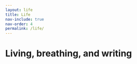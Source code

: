 ```yaml
---
layout: life
title: Life
nav-include: true
nav-order: 4
permalink: /life/
---
```


# Living, breathing, and writing
